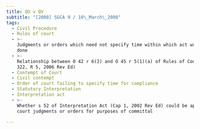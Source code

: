 ```yaml
---
title: QU v QV
subtitle: "[2008] SGCA 9 / 10\_March\_2008"
tags:
  - Civil Procedure
  - Rules of court
  - >-
    Judgments or orders which need not specify time within which act was to be
    done
  - >-
    Relationship between O 42 r 6(2) and O 45 r 5(1)(a) of Rules of Court (Cap
    322, R 5, 2006 Rev Ed)
  - Contempt of Court
  - Civil contempt
  - Order of court failing to specify time for compliance
  - Statutory Interpretation
  - Interpretation act
  - >-
    Whether s 52 of Interpretation Act (Cap 1, 2002 Rev Ed) could be applied to
    court judgments or orders for purposes of committal

---
```


